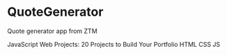 # QuoteGenerator

Quote generator app from ZTM

JavaScript Web Projects: 20 Projects to Build Your Portfolio
HTML CSS JS

